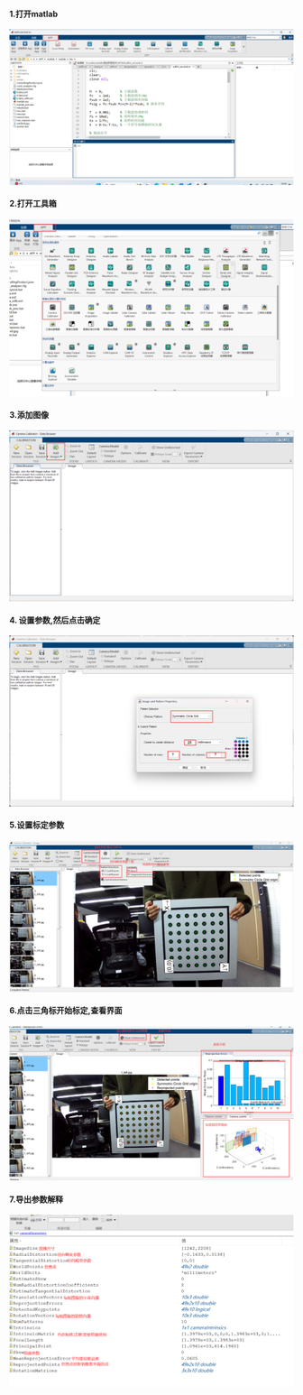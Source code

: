 #### 1.打开matlab

<center>
<img src = image.png>
</center>

#### 2.打开工具箱

<center>
<img src = image-1.png>
</center>

#### 3.添加图像
<center>
<img src = image-2.png>
</center>

#### 4. 设置参数,然后点击确定
<center>
<img src = image-3.png>
</center>

#### 5.设置标定参数
<center>
<img src = image-4.png>
</center>

#### 6.点击三角标开始标定,查看界面
<center>
<img src = image-5.png>
</center>

#### 7.导出参数解释
<center>
<img src = image-6.png>
</center>